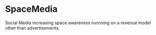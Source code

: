# SpaceMedia
Social Media increasing space awareness runnning on a revenue model other than advertisements.
